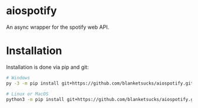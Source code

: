 # aiospotify

An async wrapper for the spotify web API.

# Installation

Installation is done via pip and git:

```bash
# Windows
py -3 -m pip install git+https://github.com/blanketsucks/aiospotify.git

# Linux or MacOS
python3 -m pip install git+https://github.com/blanketsucks/aiospotify.git
```
